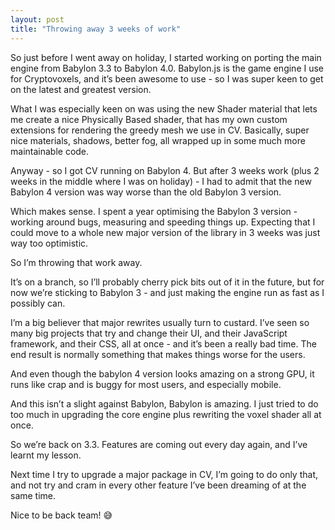 ```yaml
---
layout: post
title: "Throwing away 3 weeks of work"
---
```


So just before I went away on holiday, I started working on porting the main engine from Babylon 3.3 to Babylon 4.0. Babylon.js is the game engine I use for Cryptovoxels, and it’s been awesome to use - so I was super keen to get on the latest and greatest version.

What I was especially keen on was using the new Shader material that lets me create a nice Physically Based shader, that has my own custom extensions for rendering the greedy mesh we use in CV. Basically, super nice materials, shadows, better fog, all wrapped up in some much more maintainable code.

Anyway - so I got CV running on Babylon 4. But after 3 weeks work (plus 2 weeks in the middle where I was on holiday) - I had to admit that the new Babylon 4 version was way worse than the old Babylon 3 version.

Which makes sense. I spent a year optimising the Babylon 3 version - working around bugs, measuring and speeding things up. Expecting that I could move to a whole new major version of the library in 3 weeks was just way too optimistic.

So I’m throwing that work away.

It’s on a branch, so I’ll probably cherry pick bits out of it in the future, but for now we’re sticking to Babylon 3 - and just making the engine run as fast as I possibly can.

I’m a big believer that major rewrites usually turn to custard. I’ve seen so many big projects that try and change their UI, and their JavaScript framework, and their CSS, all at once - and it’s been a really bad time. The end result is normally something that makes things worse for the users.

And even though the babylon 4 version looks amazing on a strong GPU, it runs like crap and is buggy for most users, and especially mobile.

And this isn’t a slight against Babylon, Babylon is amazing. I just tried to do too much in upgrading the core engine plus rewriting the voxel shader all at once. 

So we’re back on 3.3. Features are coming out every day again, and I’ve learnt my lesson.

Next time I try to upgrade a major package in CV, I’m going to do only that, and not try and cram in every other feature I’ve been dreaming of at the same time.

Nice to be back team! 😅
